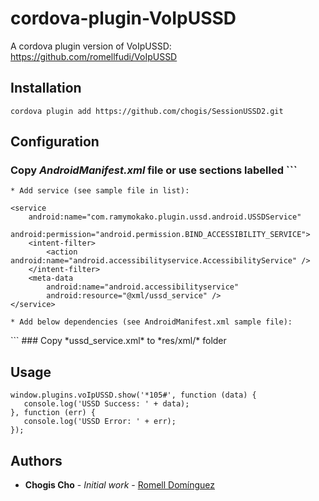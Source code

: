 # cordova-plugin-VoIpUSSD
A cordova plugin version of VoIpUSSD: https://github.com/romellfudi/VoIpUSSD

## Installation

```
cordova plugin add https://github.com/chogis/SessionUSSD2.git
```


## Configuration
### Copy *AndroidManifest.xml* file or use sections labelled  ```<!-- USE HERE  -->
```
* Add service (see sample file in list):
```
    <service
        android:name="com.ramymokako.plugin.ussd.android.USSDService"
        android:permission="android.permission.BIND_ACCESSIBILITY_SERVICE">
        <intent-filter>
            <action android:name="android.accessibilityservice.AccessibilityService" />
        </intent-filter>
        <meta-data
            android:name="android.accessibilityservice"
            android:resource="@xml/ussd_service" />
    </service>

```
* Add below dependencies (see AndroidManifest.xml sample file):
```
<uses-permission android:name="android.permission.CALL_PHONE" />
<uses-permission android:name="android.permission.SYSTEM_ALERT_WINDOW" />
<uses-permission android:name="android.permission.READ_PHONE_STATE" />
```
### Copy  *ussd_service.xml* to *res/xml/* folder

## Usage
```
window.plugins.voIpUSSD.show('*105#', function (data) {
   console.log('USSD Success: ' + data);
}, function (err) {
   console.log('USSD Error: ' + err);
});
```
## Authors

* **Chogis Cho** - *Initial work* - [Romell Domínguez](https://github.com/romellfudi/VoIpUSSD/#by-romell-dominguez)
